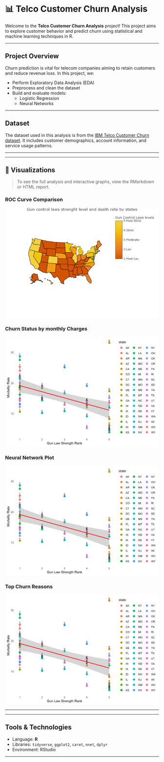 # 📊 Telco Customer Churn Analysis

Welcome to the **Telco Customer Churn Analysis** project! This project aims to explore customer behavior and predict churn using statistical and machine learning techniques in R.

---

##  Project Overview

Churn prediction is vital for telecom companies aiming to retain customers and reduce revenue loss. In this project, we:

- Perform Exploratory Data Analysis (EDA) 
- Preprocess and clean the dataset 
- Build and evaluate models:
  - Logistic Regression 
  - Neural Networks 

---

##  Dataset

The dataset used in this analysis is from the [IBM Telco Customer Churn dataset](https://www.kaggle.com/blastchar/telco-customer-churn). It includes customer demographics, account information, and service usage patterns.

---
---
## 📸 Visualizations

> To see the full analysis and interactive graphs, view the RMarkdown or HTML report.

### ROC Curve Comparison

![ROC Curve Comparison](https://github.com/victortorresds/Gun_Control_Analysis/blob/main/images/gun_control.png)

### Churn Status by monthly Charges

![Churn Status by monthly Charges](https://github.com/victortorresds/Gun_Control_Analysis/blob/main/images/gun_control_1.png)

### Neural Network Plot

![ Neural Network Plot](https://github.com/victortorresds/Gun_Control_Analysis/blob/main/images/gun_control_1.png)

### Top Churn Reasons

![Top Churn Reasons](https://github.com/victortorresds/Gun_Control_Analysis/blob/main/images/gun_control_1.png)

---

---

##  Tools & Technologies

- Language: **R**
- Libraries: `tidyverse`, `ggplot2`, `caret`, `nnet`, `dplyr`
- Environment: RStudio

---
